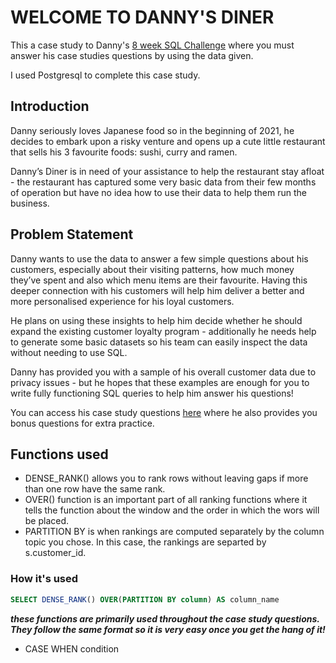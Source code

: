 # WELCOME TO DANNY'S DINER

This a case study to Danny's [8 week SQL Challenge](https://8weeksqlchallenge.com) where you must answer his case studies questions by using the data given. 

I used Postgresql to complete this case study.

## Introduction 
Danny seriously loves Japanese food so in the beginning of 2021, he decides to embark upon a risky venture and opens up a cute little restaurant that sells his 3 favourite foods: sushi, curry and ramen.

Danny’s Diner is in need of your assistance to help the restaurant stay afloat - the restaurant has captured some very basic data from their few months of operation but have no idea how to use their data to help them run the business.

## Problem Statement
Danny wants to use the data to answer a few simple questions about his customers, especially about their visiting patterns, how much money they’ve spent and also which menu items are their favourite. Having this deeper connection with his customers will help him deliver a better and more personalised experience for his loyal customers.

He plans on using these insights to help him decide whether he should expand the existing customer loyalty program - additionally he needs help to generate some basic datasets so his team can easily inspect the data without needing to use SQL.

Danny has provided you with a sample of his overall customer data due to privacy issues - but he hopes that these examples are enough for you to write fully functioning SQL queries to help him answer his questions!

You can access his case study questions [here](https://8weeksqlchallenge.com/case-study-1/) where he also provides you bonus questions for extra practice. 

## Functions used
* DENSE_RANK() allows you to rank rows without leaving gaps if more than one row have the same rank. 
* OVER() function is an important part of all ranking functions where it tells the function about the window and the order in which the wors will be placed. 
* PARTITION BY is when rankings are computed separately by the column topic you chose. In this case, the rankings are separted by s.customer_id. 
### How it's used
````sql
SELECT DENSE_RANK() OVER(PARTITION BY column) AS column_name
````

***these functions are primarily used throughout the case study questions. They follow the same format so it is very easy once you get the hang of it!***

* CASE WHEN condition
